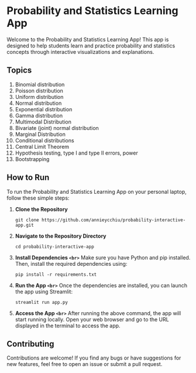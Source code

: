 # Probability and Statistics Learning App

Welcome to the Probability and Statistics Learning App! This app is designed to help students learn and practice probability and statistics concepts through interactive visualizations and explanations.

## Topics

1. Binomial distribution
2. Poisson distribution
3. Uniform distribution
4. Normal distribution
5. Exponential distribution
6. Gamma distribution
7. Multimodal Distribution
8. Bivariate (joint) normal distribution
9. Marginal Distribution
10. Conditional distributions
11. Central Limit Theorem
12. Hypothesis testing, type I and type II errors, power
13. Bootstrapping

## How to Run

To run the Probability and Statistics Learning App on your personal laptop, follow these simple steps:

1. **Clone the Repository**
   ```
   git clone https://github.com/annieycchiu/probability-interactive-app.git
   ```
2. **Navigate to the Repository Directory**
   ```
   cd probability-interactive-app
   ```
3. **Install Dependencies `<br>`**
   Make sure you have Python and pip installed. Then, install the required dependencies using:
   ```
   pip install -r requirements.txt
   ```
4. **Run the App `<br>`**
   Once the dependencies are installed, you can launch the app using Streamlit:
   ```
   streamlit run app.py
   ```
5. **Access the App `<br>`**
   After running the above command, the app will start running locally. Open your web browser and go to the URL displayed in the terminal to access the app.

## Contributing

Contributions are welcome! If you find any bugs or have suggestions for new features, feel free to open an issue or submit a pull request.
